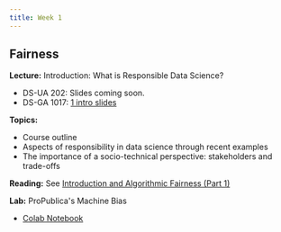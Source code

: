 ```yaml
---
title: Week 1
---
```


## Fairness

**Lecture:** Introduction: What is Responsible Data Science?

* DS-UA 202: Slides coming soon.
* DS-GA 1017: [1 intro slides](../../../assets/1_Intro.pdf)

**Topics:**

* Course outline
* Aspects of responsibility in data science through recent examples
* The importance of a socio-technical perspective: stakeholders and trade-offs

**Reading:** See [Introduction and Algorithmic Fairness (Part 1)](../../../assets/fairness_reader_weeks1&2.pdf)

**Lab:** ProPublica's Machine Bias

* [Colab Notebook](https://colab.research.google.com/drive/1dk2RPClwpaiYYdivJvk95DP_af1AovHd?usp=sharing)
